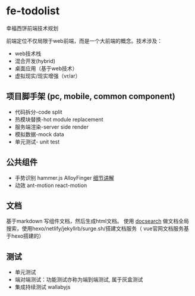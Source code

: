 # fe-todolist
幸福西饼前端技术规划

前端定位不仅局限于web前端，而是一个大前端的概念。技术涉及：

- web技术栈
- 混合开发(hybrid)
- 桌面应用（基于web技术）
- 虚拟现实/现实增强（vr/ar）

## 项目脚手架 (pc, mobile, common component)

- 代码拆分-code split
- 热模块替换-hot module replacement
- 服务端渲染-server side render
- 模拟数据-mock data
- 单元测试- unit test

## 公共组件

- 手势识别 hammer.js AlloyFinger [细节讲解][1]
- 动效 ant-motion react-motion

## 文档

基于markdown 写组件文档，然后生成html文档。
使用 [docsearch][3] 做文档全局搜索，使用hexo/netlify/jekyllrb/surge.sh/搭建文档服务（ vue官网文档服务基于hexo搭建的）

## 测试

- 单元测试
- 端对端测试：功能测试亦称为端到端测试, 属于灰盒测试
- 集成持续测试 wallabyjs


[1]:https://juejin.im/post/57b074fda633bd0057035b6d
[2]:https://zhuanlan.zhihu.com/p/29996622 "浅谈前后端分离与实践"
[3]:https://github.com/algolia/docsearch "docsearch"
